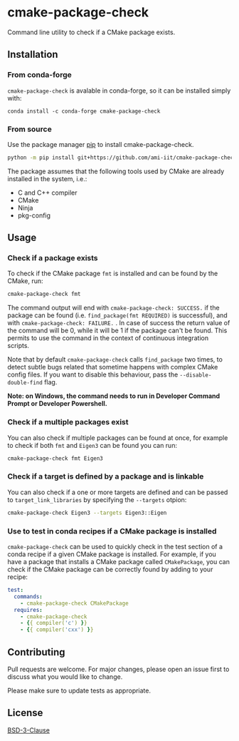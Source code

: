 # cmake-package-check

Command line utility to check if a CMake package exists.

## Installation

### From conda-forge

`cmake-package-check` is avalable in conda-forge, so it can be installed simply with:
~~~
conda install -c conda-forge cmake-package-check
~~~

### From source

Use the package manager [pip](https://pip.pypa.io/en/stable/) to install cmake-package-check.

```bash
python -m pip install git+https://github.com/ami-iit/cmake-package-check
```

The package assumes that the following tools used by CMake are already installed in the system, i.e.:
* C and C++ compiler
* CMake
* Ninja
* pkg-config


## Usage

### Check if a package exists

To check if the CMake package `fmt` is installed and can be found by the CMake, run:
```bash
cmake-package-check fmt
```

The command output will end with `cmake-package-check: SUCCESS.` if the package can be found (i.e. `find_package(fmt REQUIRED)` is successful), and with `cmake-package-check: FAILURE.` . In case of success the return value of the command will be 0, while it will be 1 if the package can't be found. This permits to use the command in the context of continuous integration scripts.

Note that by default `cmake-package-check` calls `find_package` two times, to detect subtle bugs related that sometime happens with complex CMake config files. If you want to disable this behaviour, pass the `--disable-double-find` flag.

**Note: on Windows, the command needs to run in Developer Command Prompt or Developer Powershell.**

### Check if a multiple packages exist

You can also check if multiple packages can be found at once, for example to check if both `fmt` and `Eigen3` can be found you can run:

~~~bash
cmake-package-check fmt Eigen3
~~~

### Check if a target is defined by a package and is linkable

You can also check if a one or more targets are defined and can be passed to `target_link_libraries` by specifying the `--targets` otpion:

~~~bash
cmake-package-check Eigen3 --targets Eigen3::Eigen
~~~

### Use to test in conda recipes if a CMake package is installed

`cmake-package-check` can be used to quickly check in the test section of a conda recipe if a given CMake package is installed.
For example, if you have a package that installs a CMake package called `CMakePackage`, you can check if the CMake package can be correctly found by adding to your recipe:
~~~yaml
test:
  commands:
    - cmake-package-check CMakePackage
  requires:
    - cmake-package-check
    - {{ compiler('c') }}
    - {{ compiler('cxx') }}
~~~

## Contributing

Pull requests are welcome. For major changes, please open an issue first
to discuss what you would like to change.

Please make sure to update tests as appropriate.

## License

[BSD-3-Clause](https://spdx.org/licenses/BSD-3-Clause.html)
